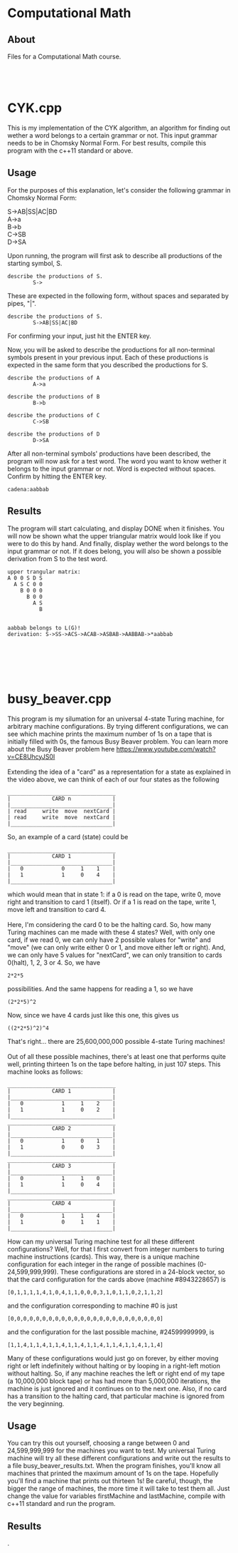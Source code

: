 # Computational Math
## About
Files for a Computational Math course.
<br/>
<br/>
<br/>
<br/>
# CYK.cpp
This is my implementation of the CYK algorithm, an algorithm for finding out wether a word belongs to a certain grammar or not. This input grammar needs to be in Chomsky Normal Form. For best results, compile this program with the c++11 standard or above.

## Usage
For the purposes of this explanation, let's consider the following grammar in Chomsky Normal Form:

S->AB|SS|AC|BD  
A->a  
B->b  
C->SB  
D->SA  

Upon running, the program will first ask to describe all productions of the starting symbol, S.
```
describe the productions of S.
        S->
```
These are expected in the following form, without spaces and separated by pipes, "|".
```
describe the productions of S.
        S->AB|SS|AC|BD
```
For confirming your input, just hit the ENTER key.

Now, you will be asked to describe the productions for all non-terminal symbols present in your previous input. Each of these productions is expected in the same form that you described the productions for S.
```
describe the productions of A
        A->a

describe the productions of B
        B->b

describe the productions of C
        C->SB

describe the productions of D
        D->SA
```
After all non-terminal symbols' productions have been described, the program will now ask for a test word. The word you want to know wether it belongs to the input grammar or not. Word is expected without spaces. Confirm by hitting the ENTER key.
```
cadena:aabbab
```
## Results
The program will start calculating, and display DONE when it finishes. You will now be shown what the upper triangular matrix would look like if you were to do this by hand. And finally, display wether the word belongs to  the input grammar or not. If it does belong, you will also be shown a possible derivation from S to the test word.
```
upper trangular matrix:
A 0 0 S D S
  A S C 0 0
    B 0 0 0
      B 0 0
        A S
          B


aabbab belongs to L(G)!
derivation: S->SS->ACS->ACAB->ASBAB->AABBAB->*aabbab
```
<br/>
<br/>
<br/>
<br/>

# busy_beaver.cpp
This program is my silumation for an universal 4-state Turing machine, for arbitrary machine configurations. By trying different configurations, we can see which machine prints the maximum number of 1s on a tape that is initially filled with 0s, the famous Busy Beaver problem. You can learn more about the Busy Beaver problem here https://www.youtube.com/watch?v=CE8UhcyJS0I
<br/>
<br/>
Extending the idea of a "card" as a representation for a state as explained in the video above, we can think of each of our four states as the following
```
__________________________________
|             CARD n             |
|________________________________|
| read     write  move  nextCard |
| read     write  move  nextCard |
|________________________________|
```
So, an example of a card (state) could be
```
__________________________________
|             CARD 1             |
|________________________________|
|   0            0     1    1    |
|   1            1     0    4    |
|________________________________|
```
which would mean that in state 1: if a 0 is read on the tape, write 0, move right and transition to card 1 (itself). Or if a 1 is read on the tape, write 1, move left and transition to card 4.
<br/>
<br/>
Here, I'm considering the card 0 to be the halting card. So, how many Turing machines can me made with these 4 states? Well, with only one card, if we read 0, we can only have 2 possible values for "write" and "move" (we can only write either 0 or 1, and move either left or right). And, we can only have 5 values for "nextCard", we can only transition to cards 0(halt), 1, 2, 3 or 4. So, we have
```
2*2*5
```
possibilities. And the same happens for reading a 1, so we have
```
(2*2*5)^2
```
Now, since we have 4 cards just like this one, this gives us
```
((2*2*5)^2)^4
```
That's right... there are 25,600,000,000 possible 4-state Turing machines!
<br/>
<br/>
Out of all these possible machines, there's at least one that performs quite well, printing thirteen 1s on the tape before halting, in just 107 steps. This machine looks as follows:
```
__________________________________
|             CARD 1             |
|________________________________|
|   0            1     1    2    |
|   1            1     0    2    |
|________________________________|
__________________________________
|             CARD 2             |
|________________________________|
|   0            1     0    1    |
|   1            0     0    3    |
|________________________________|
__________________________________
|             CARD 3             |
|________________________________|
|   0            1     1    0    |
|   1            1     0    4    |
|________________________________|
__________________________________
|             CARD 4             |
|________________________________|
|   0            1     1    4    |
|   1            0     1    1    |
|________________________________|

```
How can my universal Turing machine test for all these different configurations? Well, for that I first convert from integer numbers to turing machine instructions (cards). This way, there is a unique machine configuration for each integer in the range of possible machines (0-24,599,999,999). These configurations are stored in a 24-block vector, so that the card configuration for the cards above (machine #8943228657) is
```
[0,1,1,1,1,4,1,0,4,1,1,0,0,0,3,1,0,1,1,0,2,1,1,2]
```
and the configuration corresponding to machine #0 is just
```
[0,0,0,0,0,0,0,0,0,0,0,0,0,0,0,0,0,0,0,0,0,0,0,0]
```
and the configuration for the last possible machine, #24599999999, is
```
[1,1,4,1,1,4,1,1,4,1,1,4,1,1,4,1,1,4,1,1,4,1,1,4]
```
Many of these configurations would just go on forever, by either moving right or left indefinitely without halting or by looping in a right-left motion without halting. So, if any machine reaches the left or right end of my tape (a 10,000,000 block tape) or has had more than 5,000,000 iterations, the machine is just ignored and it continues on to the next one. Also, if no card has a transition to the halting card, that particular machine is ignored from the very beginning.

## Usage
You can try this out yourself, choosing a range between 0 and 24,599,999,999 for the machines you want to test. My universal Turing machine will try all these different configurations and write out the results to a file busy_beaver_results.txt. When the program finishes, you'll know all machines that printed the maximum amount of 1s on the tape. Hopefully you'll find a machine that prints out thirteen 1s! Be careful, though, the bigger the range of machines, the more time it will take to test them all. Just change the value for variables firstMachine and lastMachine, compile with c++11 standard and run the program.

## Results
.
